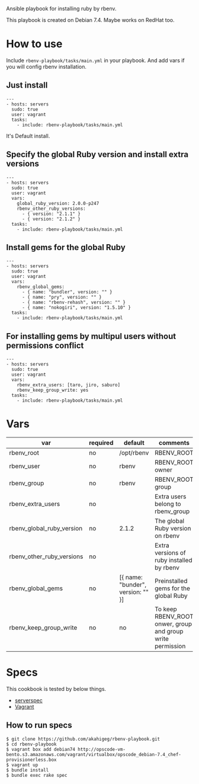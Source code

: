Ansible playbook for installing ruby by rbenv.

This playbook is created on Debian 7.4.
Maybe works on RedHat too.

# How to use

Include `rbenv-playbook/tasks/main.yml` in your playbook.
And add vars if you will config rbenv installation.

## Just install

    ---
    - hosts: servers
      sudo: true
      user: vagrant
      tasks:
        - include: rbenv-playbook/tasks/main.yml

It's Default install.

## Specify the global Ruby version and install extra versions

    ---
    - hosts: servers
      sudo: true
      user: vagrant
      vars:
        global_ruby_version: 2.0.0-p247
        rbenv_other_ruby_versions: 
          - { version: "2.1.1" }
          - { version: "2.1.2" }
      tasks:
        - include: rbenv-playbook/tasks/main.yml

## Install gems for the global Ruby

    ---
    - hosts: servers
      sudo: true
      user: vagrant
      vars: 
        rbenv_global_gems:
          - { name: "bundler", version: "" }
          - { name: "pry", version: "" }
          - { name: "rbenv-rehash", version: "" }
          - { name: "nokogiri", version: "1.5.10" }
      tasks:
        - include: rbenv-playbook/tasks/main.yml

## For installing gems by multipul users without permissions conflict

    ---
    - hosts: servers
      sudo: true
      user: vagrant
      vars: 
        rbenv_extra_users: [taro, jiro, saburo]
        rbenv_keep_group_write: yes
      tasks:
        - include: rbenv-playbook/tasks/main.yml


# Vars

|var                      |required|default     |comments|
|-------------------------|--------|------------|--------|
|rbenv_root               | no     | /opt/rbenv | RBENV_ROOT |
|rbenv_user               | no     | rbenv      | RBENV_ROOT owner |
|rbenv_group              | no     | rbenv      | RBENV_ROOT group |
|rbenv_extra_users        | no     |            | Extra users belong to rbenv_group |
|rbenv_global_ruby_version| no     | 2.1.2      | The global Ruby version on rbenv |
|rbenv_other_ruby_versions| no     |            | Extra versions of ruby installed by rbenv |
|rbenv_global_gems        | no     | [{ name: "bunder", version: "" }] | Preinstalled gems for the global Ruby |
|rbenv_keep_group_write   | no     | no         | To keep RBENV_ROOT onwer, group and group write permission |

# Specs

This cookbook is tested by below things.

* [serverspec](http://serverspec.org/)
* [Vagrant](http://www.vagrantup.com/)

## How to run specs

    $ git clone https://github.com/akahigeg/rbenv-playbook.git
    $ cd rbenv-playbook
    $ vagrant box add debian74 http://opscode-vm-bento.s3.amazonaws.com/vagrant/virtualbox/opscode_debian-7.4_chef-provisionerless.box
    $ vagrant up
    $ bundle install
    $ bundle exec rake spec
